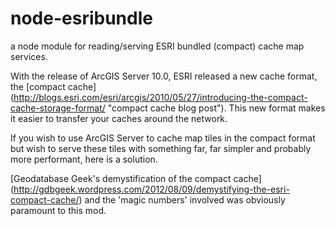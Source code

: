 node-esribundle
===============

a node module for reading/serving ESRI bundled (compact) cache map services.

With the release of ArcGIS Server 10.0, ESRI released a new cache format, the [compact cache] (http://blogs.esri.com/esri/arcgis/2010/05/27/introducing-the-compact-cache-storage-format/ "compact cache blog post").
This new format makes it easier to transfer your caches around the network.

If you wish to use ArcGIS Server to cache map tiles in the compact format but wish to serve these tiles with something far, far simpler and probably more performant, here is a solution.

[Geodatabase Geek's demystification of the compact cache] (http://gdbgeek.wordpress.com/2012/08/09/demystifying-the-esri-compact-cache/) and the 'magic numbers' involved was obviously paramount to this mod.